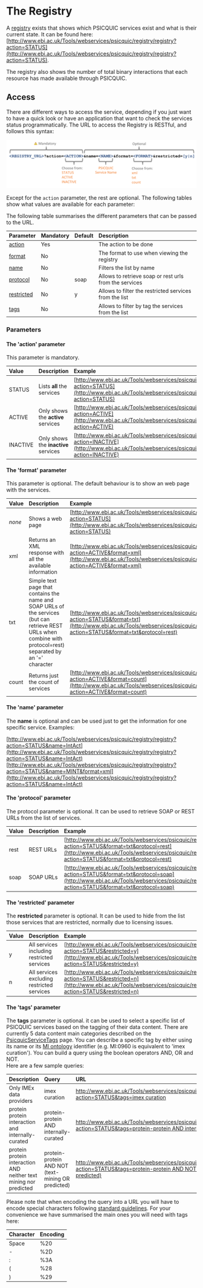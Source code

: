 # The Registry

A [registry](http://www.ebi.ac.uk/Tools/webservices/psicquic/registry/registry?action=STATUS) exists that shows which PSICQUIC services exist and what is their current state. It can be found here: [http://www.ebi.ac.uk/Tools/webservices/psicquic/registry/registry?action=STATUS](http://www.ebi.ac.uk/Tools/webservices/psicquic/registry/registry?action=STATUS).

The registry also shows the number of total binary interactions that each resource has made available through PSICQUIC.

## Access

There are different ways to access the service, depending if you just want to have a quick look or have an application that want to check the services status programmatically. The URL to access the Registry is RESTful, and follows this syntax:

![PSICQUIC registry REST URL](/images/PSICQUIC_REGISTRY_REST_URL-2.png)

Except for the `action` parameter, the rest are optional. The following tables show what values are available for each parameter:

The following table summarises the different parameters that can be passed to the URL.

| **Parameter** | **Mandatory** | **Default** | **Description** |
| :--- | :--- | :--- | :--- |
| [action](#the-action-parameter) | Yes |  | The action to be done |
| [format](#the-format-parameter) | No |  | The format to use when viewing the registry |
| [name](#the-name-parameter) | No |  | Filters the list by name |
| [protocol](#the-protocol-parameter) | No | soap | Allows to retrieve soap or rest urls from the services |
| [restricted](#the-restricted-parameter) | No | y | Allows to filter the restricted services from the list |
| [tags](#the-tags-parameter) | No |  | Allows to filter by tag the services from the list |

### Parameters

#### The 'action' parameter

This parameter is mandatory.

| **Value** | **Description** | **Example** |
| :--- | :--- | :--- |
| STATUS | Lists **all** the services | [http://www.ebi.ac.uk/Tools/webservices/psicquic/registry/registry?action=STATUS](http://www.ebi.ac.uk/Tools/webservices/psicquic/registry/registry?action=STATUS) |
| ACTIVE | Only shows the **active** services | [http://www.ebi.ac.uk/Tools/webservices/psicquic/registry/registry?action=ACTIVE](http://www.ebi.ac.uk/Tools/webservices/psicquic/registry/registry?action=ACTIVE) |
| INACTIVE | Only shows the **inactive** services | [http://www.ebi.ac.uk/Tools/webservices/psicquic/registry/registry?action=INACTIVE](http://www.ebi.ac.uk/Tools/webservices/psicquic/registry/registry?action=INACTIVE) |

#### The 'format' parameter

This parameter is optional. The default behaviour is to show an web page with the services.

| **Value** | **Description** | **Example** |
| :--- | :--- | :--- |
| _none_ | Shows a web page | [http://www.ebi.ac.uk/Tools/webservices/psicquic/registry/registry?action=STATUS](http://www.ebi.ac.uk/Tools/webservices/psicquic/registry/registry?action=STATUS) |
| xml | Returns an XML response with all the available information | [http://www.ebi.ac.uk/Tools/webservices/psicquic/registry/registry?action=ACTIVE&format=xml](http://www.ebi.ac.uk/Tools/webservices/psicquic/registry/registry?action=ACTIVE&format=xml) |
| txt | Simple text page that contains the name and SOAP URLs of the services \(but can retrieve REST URLs when combine with protocol=rest\)   separated by an '=' character | [http://www.ebi.ac.uk/Tools/webservices/psicquic/registry/registry?action=STATUS&format=txt](http://www.ebi.ac.uk/Tools/webservices/psicquic/registry/registry?action=STATUS&format=txt&protocol=rest) |
| count | Returns just the count of services | [http://www.ebi.ac.uk/Tools/webservices/psicquic/registry/registry?action=ACTIVE&format=count](http://www.ebi.ac.uk/Tools/webservices/psicquic/registry/registry?action=ACTIVE&format=count) |

#### The 'name' parameter

The **name** is optional and can be used just to get the information for one specific service. Examples:

[http://www.ebi.ac.uk/Tools/webservices/psicquic/registry/registry?action=STATUS&name=IntAct](http://www.ebi.ac.uk/Tools/webservices/psicquic/registry/registry?action=STATUS&name=IntAct)
[http://www.ebi.ac.uk/Tools/webservices/psicquic/registry/registry?action=STATUS&name=MINT&format=xml](http://www.ebi.ac.uk/Tools/webservices/psicquic/registry/registry?action=STATUS&name=IntAct)

#### The 'protocol' parameter

The protocol parameter is optional. It can be used to retrieve SOAP or REST URLs from the list of services.

| **Value** | **Description** | **Example** |
| :--- | :--- | :--- |
| rest | REST URLs | [http://www.ebi.ac.uk/Tools/webservices/psicquic/registry/registry?action=STATUS&format=txt&protocol=rest](http://www.ebi.ac.uk/Tools/webservices/psicquic/registry/registry?action=STATUS&format=txt&protocol=rest) |
| soap | SOAP URLs | [http://www.ebi.ac.uk/Tools/webservices/psicquic/registry/registry?action=STATUS&format=txt&protocol=soap](http://www.ebi.ac.uk/Tools/webservices/psicquic/registry/registry?action=STATUS&format=txt&protocol=soap) |

#### The 'restricted' parameter

The **restricted** parameter is optional. It can be used to hide from the list those services that are restricted, normally due to licensing issues.

| **Value** | **Description** | **Example** |
| :--- | :--- | :--- |
| y | All services including restricted services | [http://www.ebi.ac.uk/Tools/webservices/psicquic/registry/registry?action=STATUS&restricted=y](http://www.ebi.ac.uk/Tools/webservices/psicquic/registry/registry?action=STATUS&restricted=y) |
| n | All services excluding restricted services | [http://www.ebi.ac.uk/Tools/webservices/psicquic/registry/registry?action=STATUS&restricted=n](http://www.ebi.ac.uk/Tools/webservices/psicquic/registry/registry?action=STATUS&restricted=n) |

#### The 'tags' parameter

The **tags** parameter is optional. it can be used to select a specific list of PSICQUIC services based on the tagging of their data content. There are currently 5 data content main categories described on the [PsicquicServiceTags](PsicquicServiceTags.md) page. You can describe a specific tag by either using its name or its [MI ontology](http://www.ebi.ac.uk/ontology-lookup/browse.do?ontName=MI) identifier \(e.g. MI:0960 is equivalent to 'imex curation'\). You can build a query using the boolean operators AND, OR and NOT.  
Here are a few sample queries:

| **Description** | **Query** | **URL** |
| :--- | :--- | :--- |
| Only IMEx data providers | imex curation | [http://www.ebi.ac.uk/Tools/webservices/psicquic/registry/registry?action=STATUS&tags=imex curation](http://www.ebi.ac.uk/Tools/webservices/psicquic/registry/registry?action=STATUS&tags=imex%20curation) |
| protein protein interaction and internally-curated | protein-protein AND internally-curated | [http://www.ebi.ac.uk/Tools/webservices/psicquic/registry/registry?action=STATUS&tags=protein-protein AND internally-curated](http://www.ebi.ac.uk/Tools/webservices/psicquic/registry/registry?action=STATUS&tags=protein-protein%20AND%20internally-curated) |
| protein protein interaction AND neither text mining nor predicted | protein-protein AND NOT \(text-mining OR predicted\) | [http://www.ebi.ac.uk/Tools/webservices/psicquic/registry/registry?action=STATUS&tags=protein-protein AND NOT \(text-mining OR predicted\) ](http://www.ebi.ac.uk/Tools/webservices/psicquic/registry/registry?action=STATUS&tags=protein-protein%20AND%20NOT%28text-mining%20OR%20MI%3A1057%29) |

Please note that when encoding the query into a URL you will have to encode special characters following [standard guidelines](http://www.w3schools.com/tags/ref_urlencode.asp). For your convenience we have summarised the main ones you will need with tags here:

| **Character** | **Encoding** |
| :--- | :--- |
| Space | %20 |
| - | %2D |
| : | %3A |
| \( | %28 |
| \) | %29 |



